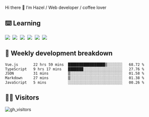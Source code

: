 
Hi there 👋 I’m Hazel / Web developer / coffee lover

## ⌨️ Learning

<samp>
 <a href="https://github.com/vuejs/core"><img src="https://api.iconify.design/logos:vue.svg" /></a>
  <a href="https://github.com/vuejs/core"><img src="https://api.iconify.design/logos:react.svg" /></a>
  <a href="https://github.com/solidjs/solid"><img src="https://api.iconify.design/logos:solidjs.svg" /></a>
  <a href="https://github.com/vitejs/vite"><img src="https://api.iconify.design/logos:vitejs.svg" /></a>
  <a href="https://github.com/microsoft/TypeScript"><img src="https://api.iconify.design/logos:typescript-icon.svg" /></a> 
  <a href="https://github.com/unocss/unocss"><img src="https://api.iconify.design/logos:unocss.svg" /></a>
  

</samp>


## 🦀 Weekly development breakdown

<!--START_SECTION:waka-->

```txt
Vue.js       22 hrs 59 mins  █████████████████▒░░░░░░░   68.72 %
TypeScript   9 hrs 17 mins   ███████░░░░░░░░░░░░░░░░░░   27.76 %
JSON         31 mins         ▒░░░░░░░░░░░░░░░░░░░░░░░░   01.58 %
Markdown     27 mins         ▒░░░░░░░░░░░░░░░░░░░░░░░░   01.38 %
JavaScript   5 mins          ░░░░░░░░░░░░░░░░░░░░░░░░░   00.26 %
```

<!--END_SECTION:waka-->
## 👬🏻 Visitors

![gh_visitors](https://profile-counter.glitch.me/Hazel-Lin/count.svg)

